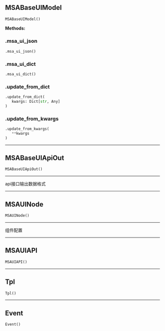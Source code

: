 #


## MSABaseUIModel
```python 
MSABaseUIModel()
```




**Methods:**


### .msa_ui_json
```python
.msa_ui_json()
```


### .msa_ui_dict
```python
.msa_ui_dict()
```


### .update_from_dict
```python
.update_from_dict(
   kwargs: Dict[str, Any]
)
```


### .update_from_kwargs
```python
.update_from_kwargs(
   **kwargs
)
```


----


## MSABaseUIApiOut
```python 
MSABaseUIApiOut()
```


---
api接口输出数据格式

----


## MSAUINode
```python 
MSAUINode()
```


---
组件配置

----


## MSAUIAPI
```python 
MSAUIAPI()
```



----


## Tpl
```python 
Tpl()
```



----


## Event
```python 
Event()
```


